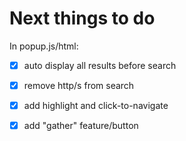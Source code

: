 # Next things to do

In popup.js/html:

- [x] auto display all results before search
- [x] remove http/s from search
- [x] add highlight and click-to-navigate
- [x] add "gather" feature/button

